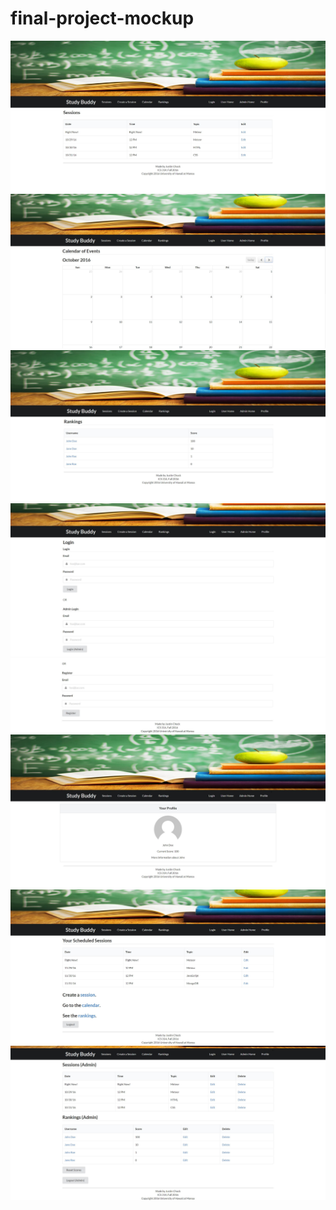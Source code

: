 # final-project-mockup

<img src="doc/sessions_page.JPG">
<img src="doc/calendar_page.JPG">
<img src="doc/rankings_page.JPG">
<img src="doc/login_page1.JPG">
<img src="doc/login_page2.JPG">
<img src="doc/profile_page.JPG">
<img src="doc/user_home_page.JPG">
<img src="doc/admin_home_page.JPG">
